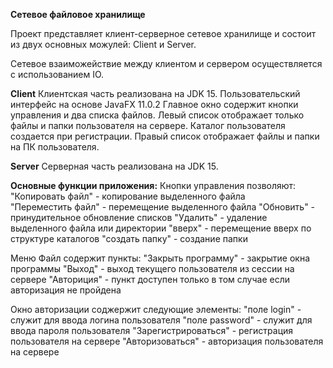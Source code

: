 **Сетевое файловое хранилище**

Проект представляет клиент-серверное сетевое хранилище и состоит из двух основных можулей: Client и Server.

Сетевое взаиможействие между клиентом и сервером осуществляется с использованием IO.

**Client** 
Клиентская часть реализована на JDK 15. Пользовательский интерфейс на основе JavaFX 11.0.2
Главное окно содержит кнопки управления и два списка файлов.
Левый список отображает только файлы и папки пользователя на сервере. Каталог пользователя создается при регистрации.
Правый список отображает файлы и папки на ПК пользователя.

**Server**
Серверная часть реализована на JDK 15.

**Основные функции приложения:**
Кнопки управления позволяют:
"Копировать файл" - копирование выделенного файла  
"Переместить файл" - перемещение выделенного файла
"Обновить" - принудительное обновление списков
"Удалить" - удаление выделенного файла или директории
"вверх" - перемещение вверх по структуре каталогов
"создать папку" - создание папки

Меню Файл содержит пункты:
"Закрыть программу" - закрытие окна программы
"Выход" -  выход текущего пользователя из сессии на сервере
"Авториция" -  пункт доступен только в том случае если авторизация не пройдена

Окно авторизации соджержит следующие элементы:
"поле login" - служит для ввода логина пользователя
"поле password" - служит для ввода пароля пользователя
"Зарегистрироваться" - регистрация пользователя на сервере
"Авторизоваться" - авторизация пользователя на сервере




